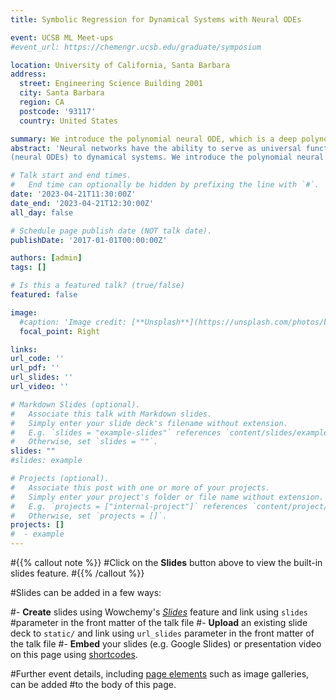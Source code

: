 ```yaml
---
title: Symbolic Regression for Dynamical Systems with Neural ODEs

event: UCSB ML Meet-ups
#event_url: https://chemengr.ucsb.edu/graduate/symposium

location: University of California, Santa Barbara
address:
  street: Engineering Science Building 2001
  city: Santa Barbara
  region: CA
  postcode: '93117'
  country: United States

summary: We introduce the polynomial neural ODE, which is a deep polynomial neural network inside of the neural ODE framework. We demonstrate the capability of polynomial neural ODEs to predict outside of the training region, as well as perform direct symbolic regression without additional tools such as SINDy.
abstract: 'Neural networks have the ability to serve as universal function approximators, but they are not interpretable and don’t generalize well outside of their training region. Both of these issues are problematic when trying to apply standard neural ordinary differential equations
(neural ODEs) to dynamical systems. We introduce the polynomial neural ODE, which is a deep polynomial neural network inside of the neural ODE framework. We demonstrate the capability of polynomial neural ODEs to predict outside of the training region, as well as perform direct symbolic regression without additional tools such as SINDy'

# Talk start and end times.
#   End time can optionally be hidden by prefixing the line with `#`.
date: '2023-04-21T11:30:00Z'
date_end: '2023-04-21T12:30:00Z'
all_day: false

# Schedule page publish date (NOT talk date).
publishDate: '2017-01-01T00:00:00Z'

authors: [admin]
tags: []

# Is this a featured talk? (true/false)
featured: false

image:
  #caption: 'Image credit: [**Unsplash**](https://unsplash.com/photos/bzdhc5b3Bxs)'
  focal_point: Right

links:
url_code: ''
url_pdf: ''
url_slides: ''
url_video: ''

# Markdown Slides (optional).
#   Associate this talk with Markdown slides.
#   Simply enter your slide deck's filename without extension.
#   E.g. `slides = "example-slides"` references `content/slides/example-slides.md`.
#   Otherwise, set `slides = ""`.
slides: ""
#slides: example

# Projects (optional).
#   Associate this post with one or more of your projects.
#   Simply enter your project's folder or file name without extension.
#   E.g. `projects = ["internal-project"]` references `content/project/deep-learning/index.md`.
#   Otherwise, set `projects = []`.
projects: []
#  - example
---
```


#{{% callout note %}}
#Click on the **Slides** button above to view the built-in slides feature.
#{{% /callout %}}

#Slides can be added in a few ways:

#- **Create** slides using Wowchemy's [_Slides_](https://wowchemy.com/docs/managing-content/#create-slides) feature and link using `slides` #parameter in the front matter of the talk file
#- **Upload** an existing slide deck to `static/` and link using `url_slides` parameter in the front matter of the talk file
#- **Embed** your slides (e.g. Google Slides) or presentation video on this page using [shortcodes](https://wowchemy.com/docs/#writing-markdown-latex/).

#Further event details, including [page elements](https://wowchemy.com/docs/writing-markdown-latex/) such as image galleries, can be added #to the body of this page.
